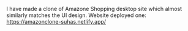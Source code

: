 I have made a clone of Amazone Shopping desktop site which almost similarly matches the UI design.
Website deployed one: https://amazonclone-suhas.netlify.app/

